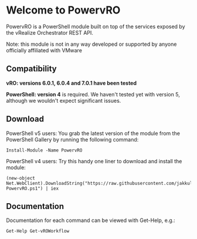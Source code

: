 # Welcome to PowervRO
PowervRO is a PowerShell module built on top of the services exposed by the vRealize Orchestrator REST API.

Note: this module is not in any way developed or supported by anyone officially affiliated with VMware

## Compatibility

**vRO: versions 6.0.1, 6.0.4 and 7.0.1 have been tested**

**PowerShell: version 4** is required.  We haven't tested yet with version 5, although we wouldn't expect significant issues.

## Download

PowerShell v5 users: You grab the latest version of the module from the PowerShell Gallery by running the following command:

```
Install-Module -Name PowervRO
```

PowerShell v4 users: Try this handy one liner to download and install the module:

```
(new-object Net.WebClient).DownloadString("https://raw.githubusercontent.com/jakkulabs/PowervRO/master/Get-PowervRO.ps1") | iex
```
## Documentation

Documentation for each command can be viewed with Get-Help, e.g.:

```
Get-Help Get-vROWorkflow
```